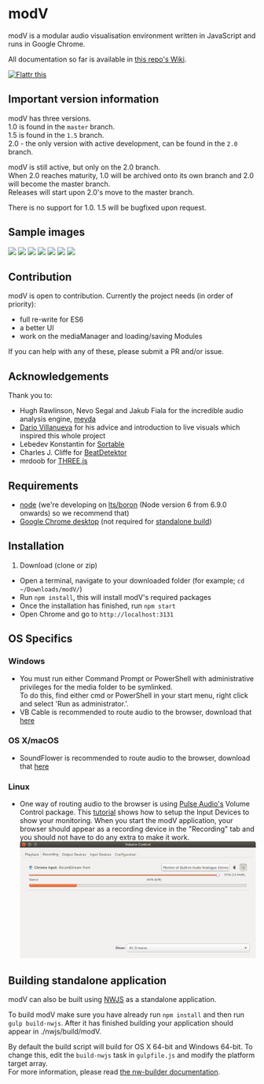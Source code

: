 # modV
modV is a modular audio visualisation environment written in JavaScript and runs in Google Chrome.

All documentation so far is available in [this repo's Wiki](https://github.com/2xAA/modV/wiki).

[![Flattr this](https://button.flattr.com/flattr-badge-large.png "Flattr this")](https://flattr.com/submit/auto?fid=xvwndw&url=https%3A%2F%2Fgithub.com%2F2xAA%2FmodV)

## Important version information

modV has three versions.  
1.0 is found in the `master` branch.  
1.5 is found in the `1.5` branch.  
2.0 - the only version with active development, can be found in the `2.0` branch.

modV is still active, but only on the 2.0 branch.  
When 2.0 reaches maturity, 1.0 will be archived onto its own branch and 2.0 will become the master branch.  
Releases will start upon 2.0's move to the master branch.

There is no support for 1.0. 1.5 will be bugfixed upon request.

## Sample images
[![](https://github.com/2xAA/modV/raw/master/docs/example-images/1.jpg)](https://github.com/2xAA/modV/raw/master/docs/example-images/1.png)
[![](https://github.com/2xAA/modV/raw/master/docs/example-images/2.jpg)](https://github.com/2xAA/modV/raw/master/docs/example-images/2.png)
[![](https://github.com/2xAA/modV/raw/master/docs/example-images/3.jpg)](https://github.com/2xAA/modV/raw/master/docs/example-images/3.png)
[![](https://github.com/2xAA/modV/raw/master/docs/example-images/4.jpg)](https://github.com/2xAA/modV/raw/master/docs/example-images/4.png)
[![](https://github.com/2xAA/modV/raw/master/docs/example-images/5.jpg)](https://github.com/2xAA/modV/raw/master/docs/example-images/5.png)
[![](https://github.com/2xAA/modV/raw/master/docs/example-images/6.jpg)](https://github.com/2xAA/modV/raw/master/docs/example-images/6.png)
[![](https://github.com/2xAA/modV/raw/master/docs/example-images/7.jpg)](https://github.com/2xAA/modV/raw/master/docs/example-images/7.png)


## Contribution
modV is open to contribution. Currently the project needs (in order of priority):  
* full re-write for ES6
* a better UI
* work on the mediaManager and loading/saving Modules

If you can help with any of these, please submit a PR and/or issue.

## Acknowledgements
Thank you to:

* Hugh Rawlinson, Nevo Segal and Jakub Fiala for the incredible audio analysis engine, [meyda](https://github.com/hughrawlinson/meyda)
* [Dario Villanueva](http://alolo.co) for his advice and introduction to live visuals which inspired this whole project
* Lebedev Konstantin for [Sortable](https://github.com/RubaXa/Sortable)
* Charles J. Cliffe for [BeatDetektor](https://github.com/cjcliffe/beatdetektor)
* mrdoob for [THREE.js](https://threejs.org/)


## Requirements
- [node](https://nodejs.org/) (we're developing on [lts/boron](https://nodejs.org/en/blog/release/v6.9.0/) (Node version 6 from 6.9.0 onwards) so we recommend that) 
- [Google Chrome desktop](https://www.google.com/chrome/browser/desktop/) (not required for [standalone build](https://github.com/2xAA/modV#building-standalone-application))

## Installation
1. Download (clone or zip)
* Open a terminal, navigate to your downloaded folder (for example; ```cd ~/Downloads/modV/```)
* Run ```npm install```, this will install modV's required packages
* Once the installation has finished, run ```npm start```
* Open Chrome and go to ```http://localhost:3131```

## OS Specifics

### Windows
- You must run either Command Prompt or PowerShell with administrative privileges for the media folder to be symlinked.  
To do this, find either cmd or PowerShell in your start menu, right click and select 'Run as administrator.'.
- VB Cable is recommended to route audio to the browser, download that [here](http://vb-audio.pagesperso-orange.fr/Cable/)

### OS X/macOS
- SoundFlower is recommended to route audio to the browser, download that [here](https://github.com/mattingalls/Soundflower/releases/)

### Linux
- One way of routing audio to the browser is using [Pulse Audio's](https://www.freedesktop.org/wiki/Software/PulseAudio/) Volume Control package.
This [tutorial](https://www.kirsle.net/blog/entry/redirect-audio-out-to-mic-in-linux) shows how to setup the Input Devices to show your monitoring.
When you start the modV application, your browser should appear as a recording device in the "Recording" tab and you should not have to do any extra
to make it work.
![Browser input device in pavucontrol](https://github.com/2xAA/modV/raw/master/docs/linux-audio/pavucontrol.png)

## Building standalone application
modV can also be built using [NWJS](http://nwjs.io/) as a standalone application.

To build modV make sure you have already run ```npm install``` and then run ```gulp build-nwjs```. After it has finished building your application should appear in ./nwjs/build/modV.

By default the build script will build for OS X 64-bit and Windows 64-bit. To change this, edit the ```build-nwjs``` task in ```gulpfile.js``` and modify the platform target array.  
For more information, please read [the nw-builder documentation](https://github.com/nwjs/nw-builder).
